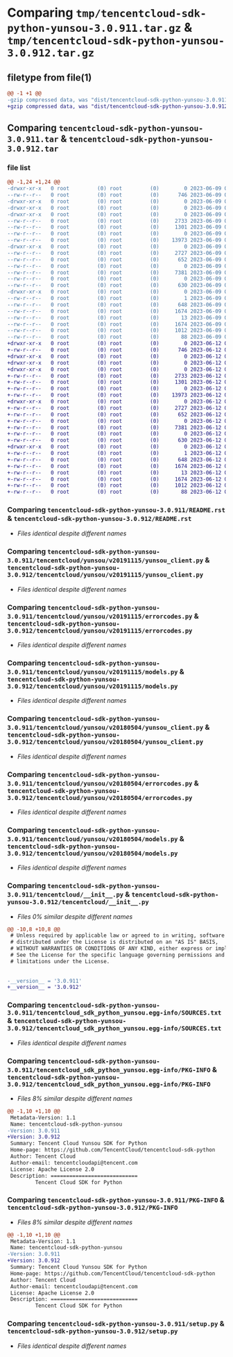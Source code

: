 # Comparing `tmp/tencentcloud-sdk-python-yunsou-3.0.911.tar.gz` & `tmp/tencentcloud-sdk-python-yunsou-3.0.912.tar.gz`

## filetype from file(1)

```diff
@@ -1 +1 @@
-gzip compressed data, was "dist/tencentcloud-sdk-python-yunsou-3.0.911.tar", last modified: Fri Jun  9 02:32:19 2023, max compression
+gzip compressed data, was "dist/tencentcloud-sdk-python-yunsou-3.0.912.tar", last modified: Mon Jun 12 03:16:58 2023, max compression
```

## Comparing `tencentcloud-sdk-python-yunsou-3.0.911.tar` & `tencentcloud-sdk-python-yunsou-3.0.912.tar`

### file list

```diff
@@ -1,24 +1,24 @@
-drwxr-xr-x   0 root         (0) root         (0)        0 2023-06-09 02:32:19.000000 tencentcloud-sdk-python-yunsou-3.0.911/
--rw-r--r--   0 root         (0) root         (0)      746 2023-06-09 02:32:18.000000 tencentcloud-sdk-python-yunsou-3.0.911/README.rst
-drwxr-xr-x   0 root         (0) root         (0)        0 2023-06-09 02:32:19.000000 tencentcloud-sdk-python-yunsou-3.0.911/tencentcloud/
-drwxr-xr-x   0 root         (0) root         (0)        0 2023-06-09 02:32:19.000000 tencentcloud-sdk-python-yunsou-3.0.911/tencentcloud/yunsou/
-drwxr-xr-x   0 root         (0) root         (0)        0 2023-06-09 02:32:19.000000 tencentcloud-sdk-python-yunsou-3.0.911/tencentcloud/yunsou/v20191115/
--rw-r--r--   0 root         (0) root         (0)     2733 2023-06-09 02:32:18.000000 tencentcloud-sdk-python-yunsou-3.0.911/tencentcloud/yunsou/v20191115/yunsou_client.py
--rw-r--r--   0 root         (0) root         (0)     1301 2023-06-09 02:32:18.000000 tencentcloud-sdk-python-yunsou-3.0.911/tencentcloud/yunsou/v20191115/errorcodes.py
--rw-r--r--   0 root         (0) root         (0)        0 2023-06-09 02:32:18.000000 tencentcloud-sdk-python-yunsou-3.0.911/tencentcloud/yunsou/v20191115/__init__.py
--rw-r--r--   0 root         (0) root         (0)    13973 2023-06-09 02:32:18.000000 tencentcloud-sdk-python-yunsou-3.0.911/tencentcloud/yunsou/v20191115/models.py
-drwxr-xr-x   0 root         (0) root         (0)        0 2023-06-09 02:32:19.000000 tencentcloud-sdk-python-yunsou-3.0.911/tencentcloud/yunsou/v20180504/
--rw-r--r--   0 root         (0) root         (0)     2727 2023-06-09 02:32:18.000000 tencentcloud-sdk-python-yunsou-3.0.911/tencentcloud/yunsou/v20180504/yunsou_client.py
--rw-r--r--   0 root         (0) root         (0)      652 2023-06-09 02:32:18.000000 tencentcloud-sdk-python-yunsou-3.0.911/tencentcloud/yunsou/v20180504/errorcodes.py
--rw-r--r--   0 root         (0) root         (0)        0 2023-06-09 02:32:18.000000 tencentcloud-sdk-python-yunsou-3.0.911/tencentcloud/yunsou/v20180504/__init__.py
--rw-r--r--   0 root         (0) root         (0)     7381 2023-06-09 02:32:18.000000 tencentcloud-sdk-python-yunsou-3.0.911/tencentcloud/yunsou/v20180504/models.py
--rw-r--r--   0 root         (0) root         (0)        0 2023-06-09 02:32:18.000000 tencentcloud-sdk-python-yunsou-3.0.911/tencentcloud/yunsou/__init__.py
--rw-r--r--   0 root         (0) root         (0)      630 2023-06-09 02:32:18.000000 tencentcloud-sdk-python-yunsou-3.0.911/tencentcloud/__init__.py
-drwxr-xr-x   0 root         (0) root         (0)        0 2023-06-09 02:32:19.000000 tencentcloud-sdk-python-yunsou-3.0.911/tencentcloud_sdk_python_yunsou.egg-info/
--rw-r--r--   0 root         (0) root         (0)        1 2023-06-09 02:32:19.000000 tencentcloud-sdk-python-yunsou-3.0.911/tencentcloud_sdk_python_yunsou.egg-info/dependency_links.txt
--rw-r--r--   0 root         (0) root         (0)      648 2023-06-09 02:32:19.000000 tencentcloud-sdk-python-yunsou-3.0.911/tencentcloud_sdk_python_yunsou.egg-info/SOURCES.txt
--rw-r--r--   0 root         (0) root         (0)     1674 2023-06-09 02:32:19.000000 tencentcloud-sdk-python-yunsou-3.0.911/tencentcloud_sdk_python_yunsou.egg-info/PKG-INFO
--rw-r--r--   0 root         (0) root         (0)       13 2023-06-09 02:32:19.000000 tencentcloud-sdk-python-yunsou-3.0.911/tencentcloud_sdk_python_yunsou.egg-info/top_level.txt
--rw-r--r--   0 root         (0) root         (0)     1674 2023-06-09 02:32:19.000000 tencentcloud-sdk-python-yunsou-3.0.911/PKG-INFO
--rw-r--r--   0 root         (0) root         (0)     1012 2023-06-09 02:32:18.000000 tencentcloud-sdk-python-yunsou-3.0.911/setup.py
--rw-r--r--   0 root         (0) root         (0)       88 2023-06-09 02:32:19.000000 tencentcloud-sdk-python-yunsou-3.0.911/setup.cfg
+drwxr-xr-x   0 root         (0) root         (0)        0 2023-06-12 03:16:58.000000 tencentcloud-sdk-python-yunsou-3.0.912/
+-rw-r--r--   0 root         (0) root         (0)      746 2023-06-12 03:16:57.000000 tencentcloud-sdk-python-yunsou-3.0.912/README.rst
+drwxr-xr-x   0 root         (0) root         (0)        0 2023-06-12 03:16:58.000000 tencentcloud-sdk-python-yunsou-3.0.912/tencentcloud/
+drwxr-xr-x   0 root         (0) root         (0)        0 2023-06-12 03:16:58.000000 tencentcloud-sdk-python-yunsou-3.0.912/tencentcloud/yunsou/
+drwxr-xr-x   0 root         (0) root         (0)        0 2023-06-12 03:16:58.000000 tencentcloud-sdk-python-yunsou-3.0.912/tencentcloud/yunsou/v20191115/
+-rw-r--r--   0 root         (0) root         (0)     2733 2023-06-12 03:16:57.000000 tencentcloud-sdk-python-yunsou-3.0.912/tencentcloud/yunsou/v20191115/yunsou_client.py
+-rw-r--r--   0 root         (0) root         (0)     1301 2023-06-12 03:16:57.000000 tencentcloud-sdk-python-yunsou-3.0.912/tencentcloud/yunsou/v20191115/errorcodes.py
+-rw-r--r--   0 root         (0) root         (0)        0 2023-06-12 03:16:57.000000 tencentcloud-sdk-python-yunsou-3.0.912/tencentcloud/yunsou/v20191115/__init__.py
+-rw-r--r--   0 root         (0) root         (0)    13973 2023-06-12 03:16:57.000000 tencentcloud-sdk-python-yunsou-3.0.912/tencentcloud/yunsou/v20191115/models.py
+drwxr-xr-x   0 root         (0) root         (0)        0 2023-06-12 03:16:58.000000 tencentcloud-sdk-python-yunsou-3.0.912/tencentcloud/yunsou/v20180504/
+-rw-r--r--   0 root         (0) root         (0)     2727 2023-06-12 03:16:57.000000 tencentcloud-sdk-python-yunsou-3.0.912/tencentcloud/yunsou/v20180504/yunsou_client.py
+-rw-r--r--   0 root         (0) root         (0)      652 2023-06-12 03:16:57.000000 tencentcloud-sdk-python-yunsou-3.0.912/tencentcloud/yunsou/v20180504/errorcodes.py
+-rw-r--r--   0 root         (0) root         (0)        0 2023-06-12 03:16:57.000000 tencentcloud-sdk-python-yunsou-3.0.912/tencentcloud/yunsou/v20180504/__init__.py
+-rw-r--r--   0 root         (0) root         (0)     7381 2023-06-12 03:16:57.000000 tencentcloud-sdk-python-yunsou-3.0.912/tencentcloud/yunsou/v20180504/models.py
+-rw-r--r--   0 root         (0) root         (0)        0 2023-06-12 03:16:57.000000 tencentcloud-sdk-python-yunsou-3.0.912/tencentcloud/yunsou/__init__.py
+-rw-r--r--   0 root         (0) root         (0)      630 2023-06-12 03:16:57.000000 tencentcloud-sdk-python-yunsou-3.0.912/tencentcloud/__init__.py
+drwxr-xr-x   0 root         (0) root         (0)        0 2023-06-12 03:16:58.000000 tencentcloud-sdk-python-yunsou-3.0.912/tencentcloud_sdk_python_yunsou.egg-info/
+-rw-r--r--   0 root         (0) root         (0)        1 2023-06-12 03:16:58.000000 tencentcloud-sdk-python-yunsou-3.0.912/tencentcloud_sdk_python_yunsou.egg-info/dependency_links.txt
+-rw-r--r--   0 root         (0) root         (0)      648 2023-06-12 03:16:58.000000 tencentcloud-sdk-python-yunsou-3.0.912/tencentcloud_sdk_python_yunsou.egg-info/SOURCES.txt
+-rw-r--r--   0 root         (0) root         (0)     1674 2023-06-12 03:16:58.000000 tencentcloud-sdk-python-yunsou-3.0.912/tencentcloud_sdk_python_yunsou.egg-info/PKG-INFO
+-rw-r--r--   0 root         (0) root         (0)       13 2023-06-12 03:16:58.000000 tencentcloud-sdk-python-yunsou-3.0.912/tencentcloud_sdk_python_yunsou.egg-info/top_level.txt
+-rw-r--r--   0 root         (0) root         (0)     1674 2023-06-12 03:16:58.000000 tencentcloud-sdk-python-yunsou-3.0.912/PKG-INFO
+-rw-r--r--   0 root         (0) root         (0)     1012 2023-06-12 03:16:57.000000 tencentcloud-sdk-python-yunsou-3.0.912/setup.py
+-rw-r--r--   0 root         (0) root         (0)       88 2023-06-12 03:16:58.000000 tencentcloud-sdk-python-yunsou-3.0.912/setup.cfg
```

### Comparing `tencentcloud-sdk-python-yunsou-3.0.911/README.rst` & `tencentcloud-sdk-python-yunsou-3.0.912/README.rst`

 * *Files identical despite different names*

### Comparing `tencentcloud-sdk-python-yunsou-3.0.911/tencentcloud/yunsou/v20191115/yunsou_client.py` & `tencentcloud-sdk-python-yunsou-3.0.912/tencentcloud/yunsou/v20191115/yunsou_client.py`

 * *Files identical despite different names*

### Comparing `tencentcloud-sdk-python-yunsou-3.0.911/tencentcloud/yunsou/v20191115/errorcodes.py` & `tencentcloud-sdk-python-yunsou-3.0.912/tencentcloud/yunsou/v20191115/errorcodes.py`

 * *Files identical despite different names*

### Comparing `tencentcloud-sdk-python-yunsou-3.0.911/tencentcloud/yunsou/v20191115/models.py` & `tencentcloud-sdk-python-yunsou-3.0.912/tencentcloud/yunsou/v20191115/models.py`

 * *Files identical despite different names*

### Comparing `tencentcloud-sdk-python-yunsou-3.0.911/tencentcloud/yunsou/v20180504/yunsou_client.py` & `tencentcloud-sdk-python-yunsou-3.0.912/tencentcloud/yunsou/v20180504/yunsou_client.py`

 * *Files identical despite different names*

### Comparing `tencentcloud-sdk-python-yunsou-3.0.911/tencentcloud/yunsou/v20180504/errorcodes.py` & `tencentcloud-sdk-python-yunsou-3.0.912/tencentcloud/yunsou/v20180504/errorcodes.py`

 * *Files identical despite different names*

### Comparing `tencentcloud-sdk-python-yunsou-3.0.911/tencentcloud/yunsou/v20180504/models.py` & `tencentcloud-sdk-python-yunsou-3.0.912/tencentcloud/yunsou/v20180504/models.py`

 * *Files identical despite different names*

### Comparing `tencentcloud-sdk-python-yunsou-3.0.911/tencentcloud/__init__.py` & `tencentcloud-sdk-python-yunsou-3.0.912/tencentcloud/__init__.py`

 * *Files 0% similar despite different names*

```diff
@@ -10,8 +10,8 @@
 # Unless required by applicable law or agreed to in writing, software
 # distributed under the License is distributed on an "AS IS" BASIS,
 # WITHOUT WARRANTIES OR CONDITIONS OF ANY KIND, either express or implied.
 # See the License for the specific language governing permissions and
 # limitations under the License.
 
 
-__version__ = '3.0.911'
+__version__ = '3.0.912'
```

### Comparing `tencentcloud-sdk-python-yunsou-3.0.911/tencentcloud_sdk_python_yunsou.egg-info/SOURCES.txt` & `tencentcloud-sdk-python-yunsou-3.0.912/tencentcloud_sdk_python_yunsou.egg-info/SOURCES.txt`

 * *Files identical despite different names*

### Comparing `tencentcloud-sdk-python-yunsou-3.0.911/tencentcloud_sdk_python_yunsou.egg-info/PKG-INFO` & `tencentcloud-sdk-python-yunsou-3.0.912/tencentcloud_sdk_python_yunsou.egg-info/PKG-INFO`

 * *Files 8% similar despite different names*

```diff
@@ -1,10 +1,10 @@
 Metadata-Version: 1.1
 Name: tencentcloud-sdk-python-yunsou
-Version: 3.0.911
+Version: 3.0.912
 Summary: Tencent Cloud Yunsou SDK for Python
 Home-page: https://github.com/TencentCloud/tencentcloud-sdk-python
 Author: Tencent Cloud
 Author-email: tencentcloudapi@tencent.com
 License: Apache License 2.0
 Description: ============================
         Tencent Cloud SDK for Python
```

### Comparing `tencentcloud-sdk-python-yunsou-3.0.911/PKG-INFO` & `tencentcloud-sdk-python-yunsou-3.0.912/PKG-INFO`

 * *Files 8% similar despite different names*

```diff
@@ -1,10 +1,10 @@
 Metadata-Version: 1.1
 Name: tencentcloud-sdk-python-yunsou
-Version: 3.0.911
+Version: 3.0.912
 Summary: Tencent Cloud Yunsou SDK for Python
 Home-page: https://github.com/TencentCloud/tencentcloud-sdk-python
 Author: Tencent Cloud
 Author-email: tencentcloudapi@tencent.com
 License: Apache License 2.0
 Description: ============================
         Tencent Cloud SDK for Python
```

### Comparing `tencentcloud-sdk-python-yunsou-3.0.911/setup.py` & `tencentcloud-sdk-python-yunsou-3.0.912/setup.py`

 * *Files identical despite different names*

